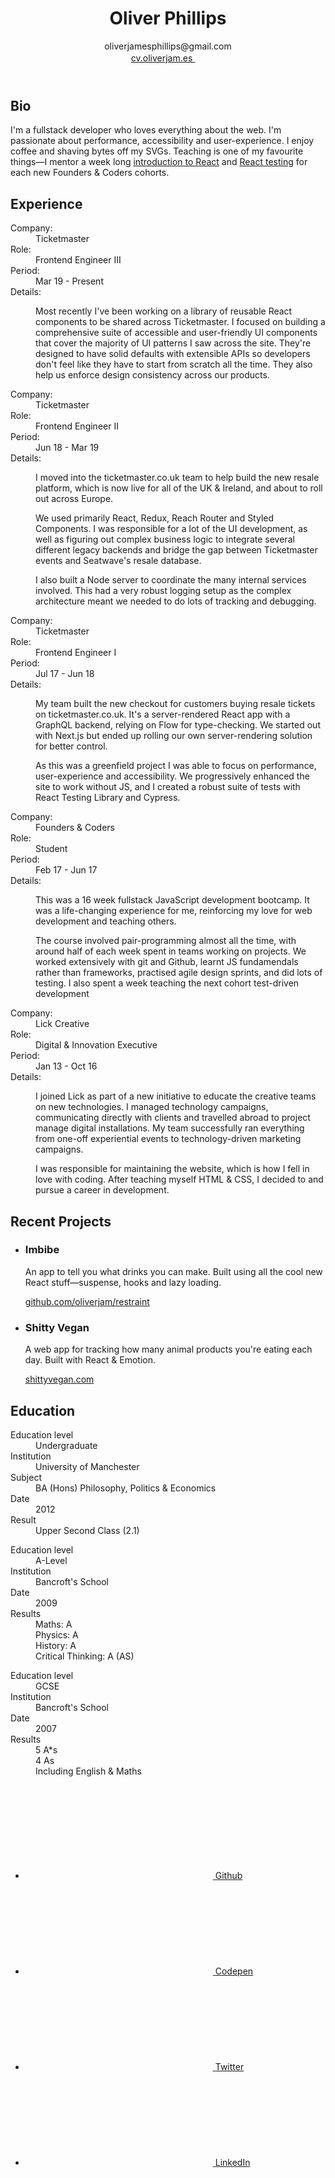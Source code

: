 <div class="grid">
  <header class="header">
  <div>
    <h1>Oliver Phillips</h1>
    <span>oliverjamesphillips@gmail.com</span>
  </div>
  <a href="https://cv.oliverjam.es" class="print-only">
    <span>cv.oliverjam.es <svg width="16" height="16"><use xlink:href="#external"></use></svg>
    </span>
  </a>
  </header>
  <aside class="about">
    <section class="section" id="about">
      <h2>Bio</h2>
      <div class="card">
      <p>I'm a fullstack developer who loves everything about the web. I'm passionate about performance, accessibility and user-experience. I enjoy coffee and shaving bytes off my SVGs. Teaching is one of my favourite things—I mentor a week long <a href="https://github.com/oliverjam/learn-react">introduction to React</a> and <a href="https://github.com/oliverjam/learn-react-testing">React testing</a> for each new Founders & Coders cohorts.
      </div>
    </section>
  </aside>
  <main class="main">
    <section class="section" id="experience">
      <h2>Experience</h2>
      <dl class="card">
        <dt class="u-visually-hidden">Company:</dt>
          <dd class="h3">Ticketmaster</dd>
        <dt class="u-visually-hidden">Role:</dt>
          <dd class="h4">Frontend Engineer III</dd>
        <dt class="u-visually-hidden">Period:</dt>
          <dd class="card__date">
            <time datetime="2017-02-18">Mar 19</time>
            -
            <time datetime="2018-08-18">Present</time>
          </dd>
        <dt class="u-visually-hidden">Details:</dt>
        <dd class="card__details">
          <p>Most recently I've been working on a library of reusable React components to be shared across Ticketmaster. I focused on building a comprehensive suite of accessible and user-friendly UI components that cover the majority of UI patterns I saw across the site. They're designed to have solid defaults with extensible APIs so developers don't feel like they have to start from scratch all the time. They also help us enforce design consistency across our products.</p>
        </dd>
      </dl>
      <dl class="card">
        <dt class="u-visually-hidden">Company:</dt>
          <dd class="h3">Ticketmaster</dd>
        <dt class="u-visually-hidden">Role:</dt>
          <dd class="h4">Frontend Engineer II</dd>
        <dt class="u-visually-hidden">Period:</dt>
          <dd class="card__date">
            <time datetime="2017-02-18">Jun 18</time>
            -
            <time datetime="2018-08-18">Mar 19</time>
          </dd>
        <dt class="u-visually-hidden">Details:</dt>
        <dd class="card__details">
          <p>I moved into the ticketmaster.co.uk team to help build the new resale platform, which is now live for all of the UK & Ireland, and about to roll out across Europe.</p>
          <p>We used primarily React, Redux, Reach Router and Styled Components. I was responsible for a lot of the UI development, as well as figuring out complex business logic to integrate several different legacy backends and bridge the gap between Ticketmaster events and Seatwave's resale database.</p>
          <p>I also built a Node server to coordinate the many internal services involved. This had a very robust logging setup as the complex architecture meant we needed to do lots of tracking and debugging.</p>
        </dd>
      </dl>
      <dl class="card">
        <dt class="u-visually-hidden">Company:</dt>
          <dd class="h3">Ticketmaster</dd>
        <dt class="u-visually-hidden">Role:</dt>
          <dd class="h4">Frontend Engineer I</dd>
        <dt class="u-visually-hidden">Period:</dt>
          <dd class="card__date">
            <time datetime="2017-02-18">Jul 17</time>
            -
            <time datetime="2018-08-18">Jun 18</time>
          </dd>
        <dt class="u-visually-hidden">Details:</dt>
        <dd class="card__details">
          <p>My team built the new checkout for customers buying resale tickets on ticketmaster.co.uk. It's a server-rendered React app with a GraphQL backend, relying on Flow for type-checking. We started out with Next.js but ended up rolling our own server-rendering solution for better control.</p>
          <p>As this was a greenfield project I was able to focus on performance, user-experience and accessibility. We progressively enhanced the site to work without JS, and I created a robust suite of tests with React Testing Library and Cypress.</p>
          <!-- <p>We operated as a product team separate from the wider business, following pretty strict Scrum, with frequent story refining, sprint planning and retros. This helped us iterate quickly and meant we had strong ownership of the product we were building.</p> -->
        </dd>
      </dl>
      <dl class="card print-break">
        <dt class="u-visually-hidden">Company:</dt>
          <dd class="h3">Founders & Coders</dd>
        <dt class="u-visually-hidden">Role:</dt>
          <dd class="h4">Student</dd>
        <dt class="u-visually-hidden">Period:</dt>
          <dd class="card__date">
            <time datetime="2017-02-18">Feb 17</time>
            -
            <time datetime="2017-06-18">Jun 17</time>
          </dd>
        <dt class="u-visually-hidden">Details:</dt>
        <dd class="card__details">
          <p>This was a 16 week fullstack JavaScript development bootcamp. It was a life-changing experience for me, reinforcing my love for web development and teaching others.</p>
          <p>The course involved pair-programming almost all the time, with around half of each week spent in teams working on projects. We worked extensively with git and Github, learnt JS fundamendals rather than frameworks, practised agile design sprints, and did lots of testing. I also spent a week teaching the next cohort test-driven development</p>
        </dd>
      </dl>
      <dl class="card">
        <dt class="u-visually-hidden">Company:</dt>
          <dd class="h3">Lick Creative</dd>
        <dt class="u-visually-hidden">Role:</dt>
          <dd class="h4">Digital & Innovation Executive</dd>
        <dt class="u-visually-hidden">Period:</dt>
          <dd class="card__date">
            <time datetime="2017-02-18">Jan 13</time>
            -
            <time datetime="2017-06-18">Oct 16</time>
          </dd>
        <dt class="u-visually-hidden">Details:</dt>
        <dd>
          <p>I joined Lick as part of a new initiative to educate the creative teams on new technologies. I managed technology campaigns, communicating directly with clients and travelled abroad to project manage digital installations. My team successfully ran everything from one-off experiential events to technology-driven marketing campaigns.</p>
          <p>I was responsible for maintaining the website, which is how I fell in love with coding. After teaching myself HTML & CSS, I decided to and pursue a career in development.</p>
        </dd>
      </dl>
    </section>
  </main>
  <section class="education section">
  <aside class="projects">
    <section class="section" id="projects">
      <h2>Recent Projects</h2>
      <ul class="projects-grid">
      <li class="card">
          <h3>Imbibe</h3>
          <p>An app to tell you what drinks you can make. Built using all the cool new React stuff—suspense, hooks and lazy loading.</p>
          <a href="https://github.com/oliverjam/restraint">github.com/oliverjam/restraint</a>
        </li>
        <li class="card">
          <h3>Shitty Vegan</h3>
          <p>A web app for tracking how many animal products you're eating each day. Built with React & Emotion.</p>
          <a href="https://shittyvegan.com">shittyvegan.com</a>
        </li>
      </ul>
    </section>
  </aside>
    <h2>Education</h2>
    <div class="schools-grid">
      <dl class="card">
        <dt class="u-visually-hidden">Education level</dt>
        <dd class="h3">Undergraduate</dd>
        <dt class="u-visually-hidden">Institution</dt>
        <dd class="h4">University of Manchester</dd>
        <dt class="u-visually-hidden">Subject</dt>
        <dd>BA (Hons) Philosophy, Politics & Economics</dd>
        <dt class="u-visually-hidden">Date</dt>
        <dd class="card__date">
          <time datetime="2012-07-01">2012</time>
        </dd>
        <dt class="u-visually-hidden">Result</dt>
        <dd>Upper Second Class (2.1)</dd>
      </dl>
      <dl class="card">
        <dt class="u-visually-hidden">Education level</dt>
        <dd class="h3">A-Level</dd>
        <dt class="u-visually-hidden">Institution</dt>
        <dd class="h4">Bancroft's School</dd>
        <dt class="u-visually-hidden">Date</dt>
        <dd class="card__date">
          <time datetime="2009-07-01">2009</time>
        </dd>
        <dt class="u-visually-hidden">Results</dt>
        <dd>Maths: A</dd>
        <dd>Physics: A</dd>
        <dd>History: A</dd>
        <dd>Critical Thinking: A (AS)</dd>
      </dl>
      <dl class="card">
        <dt class="u-visually-hidden">Education level</dt>
        <dd class="h3">GCSE</dd>
        <dt class="u-visually-hidden">Institution</dt>
        <dd class="h4">Bancroft's School</dd>
        <dt class="u-visually-hidden">Date</dt>
        <dd class="card__date">
          <time datetime="2007-07-01">2007</time>
        </dd>
        <dt class="u-visually-hidden">Results</dt>
        <dd>5 A*s</dd>
        <dd>4 As</dd>
        <dd>Including English & Maths</dd>
      </dl>
    </div>
    <aside class="sidebar">
  </aside>
  </section>
  <footer class="footer">
    <ul class="footer__list">
      <li>
        <a class="footer__link" href="https://github.com/oliverjam">
          <svg class="icon icon--bottom">
            <use fill="#181717" xlink:href="#github"></use>
          </svg>
          <span>Github</span>
        </a>
      </li>
      <li>
        <a class="footer__link" href="https://codepen.io/oliverjam">
          <svg class="icon icon--bottom">
            <use fill="#000000" xlink:href="#codepen"></use>
          </svg>
          <span>Codepen</span>
        </a>
      </li>
      <li>
        <a class="footer__link" href="https://twitter.com/_oliverjam">
          <svg class="icon icon--bottom">
            <use fill="#1DA1F2" xlink:href="#twitter"></use>
          </svg>
          <span>Twitter</span>
        </a>
      </li>
      <li>
        <a class="footer__link" href="https://www.linkedin.com/in/oliverjam/">
          <svg class="icon icon--bottom">
            <use fill="#0077B5" xlink:href="#linkedin"></use>
          </svg>
          <span>LinkedIn</span>
        </a>
      </li>
    </ul>
  </footer>
</div>
